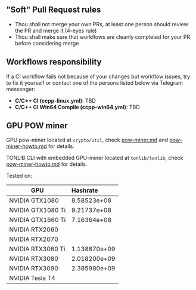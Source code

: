 ## "Soft" Pull Request rules

* Thou shall not merge your own PRs, at least one person should review the PR and merge it (4-eyes rule)
* Thou shall make sure that workflows are cleanly completed for your PR before considering merge

## Workflows responsibility
If a CI workflow fails not because of your changes but workflow issues, try to fix it yourself or contact one of the persons listed below via Telegram messenger:

* **C/C++ CI (ccpp-linux.yml)**: TBD
* **C/C++ CI Win64 Compile (ccpp-win64.yml)**: TBD

## GPU POW miner

GPU pow-miner located at `crypto/util`, check [pow-miner.md](crypto/util/pow-miner.md) and [pow-miner-howto.md](crypto/util/pow-miner-howto.md) for details.

TONLIB CLI with embedded GPU-miner located at `tonlib/tonlib`, check [pow-miner-howto.md](crypto/util/pow-miner-howto.md#tonlib-cli-wrapper-with-embedded-gpu-miner) for details.

Tested on:

| GPU | Hashrate |
|-----|:---------|
NVIDIA GTX1080 | 8.58523e+08
NVIDIA GTX1080 Ti | 9.21737e+08
NVIDIA GTX1660 Ti | 7.16364e+08
NVIDIA RTX2060 |
NVIDIA RTX2070 |
NVIDIA RTX3060 Ti | 1.138870e+09
NVIDIA RTX3080 | 2.018200e+09
NVIDIA RTX3090 | 2.385980e+09 
NVIDIA Tesla T4 |
